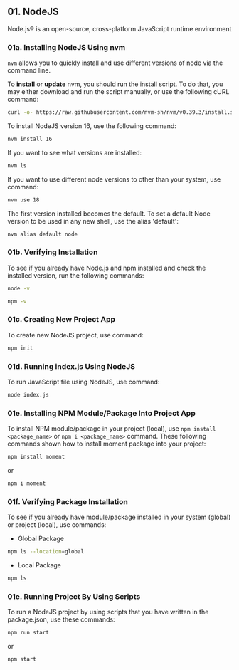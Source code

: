 ## 01. NodeJS

Node.js® is an open-source, cross-platform JavaScript runtime environment

### 01a. Installing NodeJS Using nvm

`nvm` allows you to quickly install and use different versions of node via the command line.

To **install** or **update** nvm, you should run the install script. To do that, you may either download and run the script manually, or use the following cURL command:

```sh
curl -o- https://raw.githubusercontent.com/nvm-sh/nvm/v0.39.3/install.sh | bash
```

To install NodeJS version 16, use the following command:

```sh
nvm install 16
```

If you want to see what versions are installed:

```sh
nvm ls
```

If you want to use different node versions to other than your system, use command:

```sh
nvm use 18
```

The first version installed becomes the default. To set a default Node version to be used in any new shell, use the alias 'default':

```sh
nvm alias default node
```

### 01b. Verifying Installation

To see if you already have Node.js and npm installed and check the installed version, run the following commands:

```sh
node -v
```

```sh
npm -v
```

### 01c. Creating New Project App

To create new NodeJS project, use command:

```sh
npm init
```

### 01d. Running index.js Using NodeJS

To run JavaScript file using NodeJS, use command:

```sh
node index.js
```

### 01e. Installing NPM Module/Package Into Project App

To install NPM module/package in your project (local), use `npm install <package_name>` or `npm i <package_name>` command. These following commands shown how to install moment package into your project:

```sh
npm install moment
```

or

```sh
npm i moment
```

### 01f. Verifying Package Installation

To see if you already have module/package installed in your system (global) or project (local), use commands:

- Global Package

```sh
npm ls --location=global
```

- Local Package

```sh
npm ls
```

### 01e. Running Project By Using Scripts

To run a NodeJS project by using scripts that you have written in the package.json, use these commands:

```sh
npm run start
```

or

```sh
npm start
```
